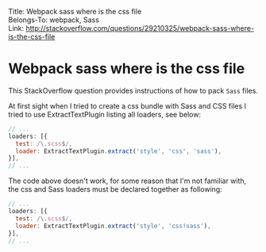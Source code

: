 Title: Webpack sass where is the css file  
Belongs-To: webpack, Sass  
Link: http://stackoverflow.com/questions/29210325/webpack-sass-where-is-the-css-file  

# Webpack sass where is the css file

This StackOverflow question provides instructions of how to pack `Sass` files.

At first sight when I tried to create a css bundle with Sass and CSS files I tried to use ExtractTextPlugin listing all loaders, see below:
```js
// ...
loaders: [{
  test: /\.scss$/,
  loader: ExtractTextPlugin.extract('style', 'css', 'sass'),
}],
// ...
```
The code above doesn't work, for some reason that I'm not familiar with, the css and Sass loaders must be declared together as following:
```js
// ...
loaders: [{
  test: /\.scss$/,
  loader: ExtractTextPlugin.extract('style', 'css!sass'),
}],
// ...
```
